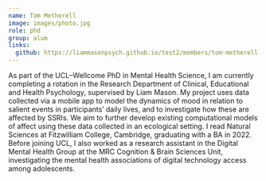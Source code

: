 ```yaml
---
name: Tom Metherell
image: images/photo.jpg
role: phd
group: alum
links:
  github: https://liammasonpsych.github.io/test2/members/tom-metherell.html
---
```


As part of the UCL–Wellcome PhD in Mental Health Science, I am currently completing a rotation in the Research Department of
Clinical, Educational and Health Psychology, supervised by Liam Mason. My project uses data collected via a mobile app to model
the dynamics of mood in relation to salient events in participants’ daily lives, and to investigate how these are affected by 
SSRIs. We aim to further develop existing computational models of affect using these data collected in an ecological setting.
I read Natural Sciences at Fitzwilliam College, Cambridge, graduating with a BA in 2022. Before joining UCL, I also worked as a 
research assistant in the Digital Mental Health Group at the MRC Cognition & Brain Sciences Unit, investigating the mental health 
associations of digital technology access among adolescents.
